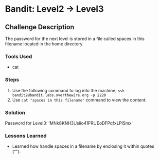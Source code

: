 # Bandit: Level2 -> Level3

## Challenge Description

The password for the next level is stored in a file called spaces in this filename located in the home directory.

### Tools Used

- cat

### Steps

1. Use the following command to log into the machine;
   `ssh bandit2@bandit.labs.overthewire.org -p 2220`
2. Use `cat "spaces in this filename"` command to view the content.

### Solution

Password for Level3: 'MNk8KNH3Usiio41PRUEoDFPqfxLPlSmx'

### Lessons Learned

- Learned how handle spaces in a filename by enclosing it within quotes ("").
